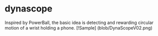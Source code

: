 # dynascope
Inspired by PowerBall, the basic idea is detecting and rewarding circular motion of a wrist holding a phone.
[!Sample]
(blob/DynaScopeV02.png)
